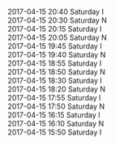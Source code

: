 2017-04-15 20:40 Saturday  I  
2017-04-15 20:30 Saturday  N  
2017-04-15 20:15 Saturday  I  
2017-04-15 20:05 Saturday  N  
2017-04-15 19:45 Saturday  I  
2017-04-15 19:40 Saturday  N  
2017-04-15 18:55 Saturday  I  
2017-04-15 18:50 Saturday  N  
2017-04-15 18:30 Saturday  I  
2017-04-15 18:20 Saturday  N  
2017-04-15 17:55 Saturday  I  
2017-04-15 17:50 Saturday  N  
2017-04-15 16:15 Saturday  I  
2017-04-15 16:10 Saturday  N  
2017-04-15 15:50 Saturday  I  

